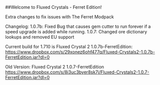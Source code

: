 ##Welcome to Fluxed Crystals - Ferret Edition!

Extra changes to fix issues with The Ferret Modpack

Changelog:
	1.0.7b:
		Fixed Bug that causes gem cutter to run forever if a speed upgrade is added while running.
	1.0.7:
		Changed ore dictionary lookups and removed EU support

Current build for 1.710 is Fluxed Crystal 2 1.0.7b-FerretEdition:
	https://www.dropbox.com/s/29xonez6ohf477q/Fluxed-Crystals2-1.0.7b-FerretEdition.jar?dl=0
	
Old Version:
Fluxed Crystal 2 1.0.7-FerretEdition
	https://www.dropbox.com/s/8i3uc3byer8sk7j/Fluxed-Crystals2-1.0.7-FerretEdition.jar?dl=0

